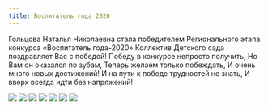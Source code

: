 ```yaml
---
title: Воспитатель года 2020
---
```


Гольцова Наталья Николаевна стала победителем Регионального этапа конкурса «Воспитатель года-2020»
Коллектив Детского сада поздравляет Вас с победой!
Победу в конкурсе непросто получить,
Но Вам он оказался по зубам,
Теперь желаем только побеждать,
И очень много новых достижений!
И на пути к победе трудностей не знать,
И вверх всегда идти без напряжений!

<div class="article__images">

![](/assets/images/news/1/1.jpg)
![](/assets/images/news/1/2.jpg)
![](/assets/images/news/1/3.jpg)
![](/assets/images/news/1/4.jpg)
![](/assets/images/news/1/5.jpg)
![](/assets/images/news/1/6.jpg)
![](/assets/images/news/1/7.jpg)

</div>
